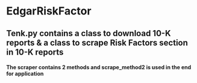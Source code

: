 # EdgarRiskFactor

## Tenk.py contains a class to download 10-K reports & a class to scrape Risk Factors section in 10-K reports
#### The scraper contains 2 methods and scrape_method2 is used in the end for application
